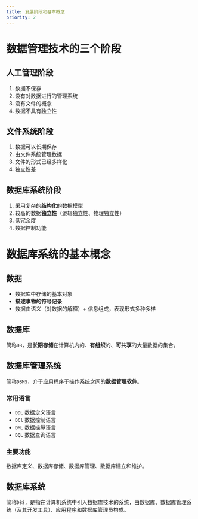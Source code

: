 ```yaml
---
title: 发展阶段和基本概念
priority: 2
---
```



# 数据管理技术的三个阶段

## 人工管理阶段

1. 数据不保存
2. 没有对数据进行的管理系统
3. 没有文件的概念
4. 数据不具有独立性

## 文件系统阶段

1. 数据可以长期保存
2. 由文件系统管理数据
3. 文件的形式已经多样化
4. 独立性差

## 数据库系统阶段

1. 采用复杂的**结构化**的数据模型
2. 较高的数据**独立性**（逻辑独立性、物理独立性）
3. 低冗余度
4. 数据控制功能

##

# 数据库系统的基本概念

## 数据

- 数据库中存储的基本对象
- **描述事物的符号记录**
- 数据由语义（对数据的解释）+ 信息组成，表现形式多种多样

## 数据库

简称`DB`，是**长期存储**在计算机内的、**有组织**的、**可共享**的大量数据的集合。

## 数据库管理系统

简称`DBMS`，介于应用程序于操作系统之间的**数据管理软件**。

### 常用语言

- `DDL`   数据定义语言
- `DCl`   数据控制语言
- `DML`   数据操纵语言
- `DQL`   数据查询语言

### 主要功能

数据库定义、数据库存储、数据库管理、数据库建立和维护。

## 数据库系统

简称`DBS`，是指在计算机系统中引入数据库技术的系统，由数据库、数据库管理系统（及其开发工具）、应用程序和数据库管理员构成。